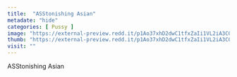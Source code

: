 ```yaml
---
title:  "ASStonishing Asian"
metadate: "hide"
categories: [ Pussy ]
image: "https://external-preview.redd.it/p1Ao37xhD2dwC1tfxZaIi1VL2iA3COOZYWpAa3OE5h8.jpg?auto=webp&s=7a4f23b3aaafd1ebdc9c46b962c10d0572ce2621"
thumb: "https://external-preview.redd.it/p1Ao37xhD2dwC1tfxZaIi1VL2iA3COOZYWpAa3OE5h8.jpg?width=960&crop=smart&auto=webp&s=a386d1d5a858c603178f1ccc1db99b600410c09e"
visit: ""
---
```

ASStonishing Asian

